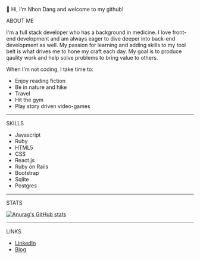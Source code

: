 👋 Hi, I’m Nhon Dang and welcome to my github!


ABOUT ME

I'm a full stack developer who has a background in medicine. I love front-end development and am always eager to dive deeper into back-end development as well. My passion for learning and adding skills to my tool belt is what drives me to hone my craft each day. My goal is to produce qaulity work and help solve problems to bring value to others. 

When I'm not coding, I take time to:
  
- Enjoy reading fiction
- Be in nature and hike
- Travel
- Hit the gym
- Play story driven video-games
_________________________________________________________________________________________________________________________________________________________________
SKILLS 

- Javascript
- Ruby
- HTML5
- CSS
- React.js
- Ruby on Rails
- Bootstrap
- Sqlite
- Postgres
_________________________________________________________________________________________________________________________________________________________________
STATS

[![Anurag's GitHub stats](https://github-readme-stats.vercel.app/api?username=dangnhon&show_icons=true&theme=synthwave)](https://github.com/anuraghazra/github-readme-stats)

<!---[![Top Langs](https://github-readme-stats.vercel.app/api/top-langs/?username=dangnhon&layout=compact)](https://github.com/anuraghazra/github-readme-stats)
--->
_________________________________________________________________________________________________________________________________________________________________
LINKS 

- [LinkedIn](https://www.linkedin.com/in/dangnhon/)
- [Blog](https://dang-nhon.medium.com/)

<!---
dangnhon/dangnhon is a ✨ special ✨ repository because its `README.md` (this file) appears on your GitHub profile.
You can click the Preview link to take a look at your changes.
--->
